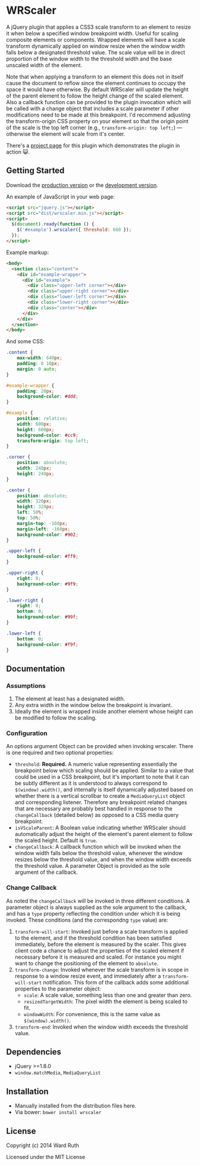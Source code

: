 # WRScaler

A jQuery plugin that applies a CSS3 scale transform to an element to resize it when below a specified window breakpoint width. Useful for scaling composite elements or components. Wrapped elements will have a scale transform dynamically applied on window resize when the window width falls below a designated threshold value. The scale value will be in direct proportion of the window width to the threshold width and the base unscaled width of the element.

Note that when applying a transform to an element this does not in itself cause the document to reflow since the element continues to occupy the space it would have otherwise. By default WRScaler will update the height of the parent element to follow the height change of the scaled element. Also a callback function can be provided to the plugin invocation which will be called with a change object that includes a scale parameter if other modifications need to be made at this breakpoint. I'd recommend adjusting the transform-origin CSS property on your element so that the origin point of the scale is the top left corner (e.g., `transform-origin: top left;`) — otherwise the element will scale from it's center.

There's a [project page][page] for this plugin which demonstrates the plugin in action :smiley_cat:.

[page]: //wruth.github.io/wrscaler/


## Getting Started
Download the [production version][min] or the [development version][max].

[min]: https://raw.github.com/wruth/wrscaler/master/dist/wrscaler.min.js
[max]: https://raw.github.com/wruth/wrscaler/master/dist/wrscaler.js

An example of JavaScript in your web page:

```html
<script src="jquery.js"></script>
<script src="dist/wrscaler.min.js"></script>
<script>
  $(document).ready(function () {
    $('#example').wrscaler({ threshold: 660 });
  });
</script>
```
Example markup:

```html
<body>
  <section class="content">
    <div id="example-wrapper">
      <div id="example">
        <div class="upper-left corner"></div>
        <div class="upper-right corner"></div>
        <div class="lower-left corner"></div>
        <div class="lower-right corner"></div>
        <div class="center"></div>
      </div>
    </div>
  </section>
</body>
```
And some CSS:

```css
.content {
	max-width: 640px;
	padding: 0 10px;
	margin: 0 auto;
}

#example-wrapper {
    padding: 20px;
    background-color: #ddd;
}

#example {
    position: relative;
    width: 600px;
    height: 600px;
    background-color: #cc9;
    transform-origin: top left;
}

.corner {
    position: absolute;
    width: 240px;
    height: 240px;
}

.center {
    position: absolute;
    width: 320px;
    height: 320px;
    left: 50%;
    top: 50%;
    margin-top: -160px;
    margin-left: -160px;
    background-color: #902;
}

.upper-left {
    background-color: #ff9;
}

.upper-right {
    right: 0;
    background-color: #9f9;
}

.lower-right {
    right: 0;
    bottom: 0;
    background-color: #99f;
}

.lower-left {
    bottom: 0;
    background-color: #f9f;
}
```

## Documentation
### Assumptions
1. The element at least has a designated width.
2. Any extra width in the window below the breakpoint is invariant.
3. Ideally the element is wrapped inside another element whose height can be modified to follow the scaling.

### Configuration
An options argument Object can be provided when invoking wrscaler. There is one required and two optional properties:

* `threshold`: **Required.** A numeric value representing essentially the breakpoint below which scaling should be applied. Similar to a value that could be used in a CSS breakpoint, but it's important to note that it can be subtly different as it is understood to always correspond to `$(window).width()`, and internally is itself dynamically adjusted based on whether there is a vertical scrollbar to create a `MediaQueryList` object and corresponding listener. Therefore any breakpoint related changes that are necessary are probably best handled in response to the `changeCallback` (detailed below) as opposed to a CSS media query breakpoint.
* `isVScaleParent`: A Boolean value indicating whether WRScaler should automatically adjust the height of the element's parent element to follow the scaled height. Default is `true`.
* `changeCallback`: A callback function which will be invoked when the window width falls below the threshold value, whenever the window resizes below the threshold value, and when the window width exceeds the threshold value. A parameter Object is provided as the sole argument of the callback.
 
### Change Callback
As noted the `changeCallback` will be invoked in three different conditions. A parameter object is always supplied as the sole argument to the callback, and has a `type` property reflecting the condition under which it is being invoked. These conditions (and the correspondng `type` value) are:
 
 1. `transform-will-start`: Invoked just before a scale transform is applied to the element, and if the threshold condition has been satisfied immediately, before the element is measured by the scaler. This gives client code a chance to adjust the properties of the scaled element if necessary before it is measured and scaled. For instance you might want to change the positioning of the element to `absolute`.
 2. `transform-change`: Invoked whenever the scale transform is in scope in response to a window resize event, and immediately after a `transform-will-start` notification. This form of the callback adds some additional properties to the parameter object:
 	* `scale`: A scale value, something less than one and greater than zero.
 	* `resizedTargetWidth`: The pixel width the element is being scaled to fit.
 	* `windowWidth`: For convenience, this is the same value as `$(window).width()`.
 3. `transform-end`: Invoked when the window width exceeds the threshold value.
 	
## Dependencies
* jQuery >=1.8.0
* `window.matchMedia`, `MediaQueryList`

## Installation
* Manually installed from the distribution files here.
* Via bower: `bower install wrscaler`

## License
Copyright (c) 2014 Ward Ruth

Licensed under the MIT License
